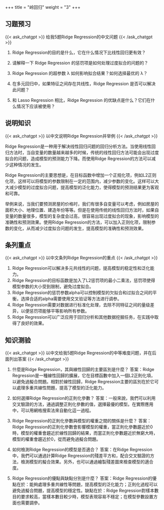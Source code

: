 +++
title = "岭回归"
weight = "3"
+++
## 习题预习
{{< ask_chatgpt >}}
给我5题Ridge Regression的中文问题
{{< /ask_chatgpt >}}

1. Ridge Regression的目的是什么，它在什么情况下比线性回归更有效？

2. 请解释一下 Ridge Regression 的惩罚项是如何处理过度拟合的问题的？

3. Ridge Regression 的超参数 λ 如何影响拟合结果？如何选择最优的 λ？

4. 在多元回归中，如果特征之间存在共线性，Ridge Regression 是否可以解决此问题？

5. 和 Lasso Regression 相比，Ridge Regression 的优缺点是什么？它们在什么情况下应该被使用？   

## 说明知识
{{< ask_chatgpt >}}
以中文说明Ridge Regression并举例
{{< /ask_chatgpt >}}

Ridge Regression是一种用于解决线性回归问题的回归分析方法。当使用线性回归方法时，当自变量的数量越来越多的时候，传统的线性回归方法可能会出现过度拟合的问题，造成模型的预测能力下降。而使用Ridge Regression的方法可以减少这种情况的发生。

Ridge Regression的主要思想是，在目标函数中增加一个正规化项，例如L2正则化项，这样可以将模型的参数限制在一定的范围内，减少参数的变化。这样可以大大减少模型的过度拟合问题，提高模型的泛化能力，使得模型的预测结果更为客观和可靠。

举例来说，当我们要预测房屋的价格时，我们有很多自变量可以考虑，例如房屋的面积大小、地理位置、建造年份等等。但是在使用传统的线性回归方法时，如果自变量的数量很多，模型的复杂度会过高，很容易出现过度拟合的现象，影响模型的准确性和预测效果。使用Ridge Regression的方法，可以加入正则化项，限制参数的变化，从而减少过度拟合问题的发生，提高模型的准确性和预测效果。   

## 条列重点
{{< ask_chatgpt >}}
以中文条列Ridge Regression的重点
{{< /ask_chatgpt >}}

1. Ridge Regression可以解决多元共线性的问题，提高模型的稳定性和泛化能力。
2. Ridge Regression的目标函数是加入了L2惩罚项的最小二乘法，惩罚项使得模型参数的大小受到限制，避免过度拟合。
3. Ridge Regression的惩罚参数alpha可以控制模型的欠拟合和过拟合之间的平衡，选择合适的alpha需要使用交叉验证等方法进行调参。
4. Ridge Regression需要对数据进行标准化处理，去除不同特征之间的量级差异，以便惩罚项能够平等影响所有参数。
5. Ridge Regression可以广泛应用于回归分析和其他数据挖掘任务，在实践中取得了良好的效果。   

## 知识测验
{{< ask_chatgpt >}}
以中文给我5题Ridge Regression的中等难度问题，并在后面列出答案
{{< /ask_chatgpt >}}

1. 什麼是Ridge Regression，其與線性回歸的主要區別是什麼？ 
答案：Ridge Regression是一種線性回歸的擴展，它在目標函數中加入一個L2正則化項，以避免過擬合問題。相對於線性回歸，Ridge Regression主要的區別在於它可以處理多重共線性問題，提高了模型的泛化能力。

2. 如何選擇Ridge Regression的正則化參數？ 
答案：一般來說，我們可以利用交叉驗證的方法，通過調整正則化參數的值，選擇最優的模型。在實際應用中，可以用網格搜索法來自動化這一過程。

3. Ridge Regression的正則化參數與模型的權重之間的關係是什麼？ 
答案：Ridge Regression的正則化參數會影響模型的權重，當正則化參數趨近於0時，模型的權重會趨近於線性回歸的結果，而當正則化參數趨近於無窮大時，模型的權重會趨近於0，從而避免過擬合問題。

4. 如何檢測Ridge Regression的模型是否適合？ 
答案：在Ridge Regression中，我們可以通過計算Ridge Regression的殘差平方和，配合交叉驗證的方法，檢測模型的擬合效果。另外，也可以通過繪製殘差圖來檢查模型的適合度。

5. Ridge Regression的優點與缺點分別是什麼？ 
答案：Ridge Regression的優點在於：能夠處理多重共線性等問題，提高模型的泛化能力；正則化過程可以避免過擬合問題，提高模型的穩定性。缺點在於：Ridge Regression對樣本數目的要求較高，當樣本數目較少時，模型表現容易不穩定；在模型參數設置方面也需要調參。   

